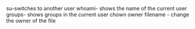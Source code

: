 su-switches to another user
whoami- shows the name of the current user
groups- shows groups in the current user
chown owner filename - change the owner of the file
